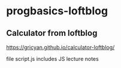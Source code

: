 # progbasics-loftblog

## Calculator from loftblog
https://gricyan.github.io/calculator-loftblog/

file script.js includes JS lecture notes 
